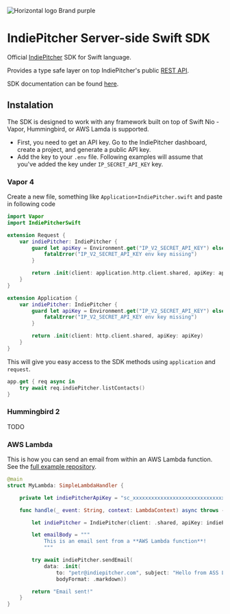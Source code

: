 ![Horizontal logo Brand purple](https://github.com/user-attachments/assets/18beba82-c6e7-4677-87a8-6b374c91bda6)

# IndiePitcher Server-side Swift SDK
Official [IndiePitcher](https://indiepitcher.com) SDK for Swift language.

Provides a type safe layer on top IndiePitcher's public [REST API](https://docs.indiepitcher.com/api-reference/introduction).

SDK documentation can be found [here](https://swiftpackageindex.com/indiepitcher/indiepitcher-swift/main/documentation/indiepitcherswift/indiepitcher).

## Instalation

The SDK is designed to work with any framework built on top of Swift Nio - Vapor, Hummingbird, or AWS Lamda is supported.

- First, you need to get an API key. Go to the IndiePitcher dashboard, create a project, and generate a public API key.
- Add the key to your `.env` file. Following examples will assume that you've added the key under `IP_SECRET_API_KEY` key.

### Vapor 4
Create a new file, something like `Application+IndiePitcher.swift` and paste in following code
```swift
import Vapor
import IndiePitcherSwift

extension Request {
    var indiePitcher: IndiePitcher {
        guard let apiKey = Environment.get("IP_V2_SECRET_API_KEY") else {
            fatalError("IP_V2_SECRET_API_KEY env key missing")
        }

        return .init(client: application.http.client.shared, apiKey: apiKey)
    }
}

extension Application {
    var indiePitcher: IndiePitcher {
        guard let apiKey = Environment.get("IP_V2_SECRET_API_KEY") else {
            fatalError("IP_V2_SECRET_API_KEY env key missing")
        }

        return .init(client: http.client.shared, apiKey: apiKey)
    }
}
```

This will give you easy access to the SDK methods using `application` and `request`.
```swift
app.get { req async in
    try await req.indiePitcher.listContacts()
}
```


### Hummingbird 2
TODO


### AWS Lambda
This is how you can send an email from within an AWS Lambda function. See the [full example repository](https://github.com/IndiePitcher/IndiePitcherLambdaSwiftExample).
```swift
@main
struct MyLambda: SimpleLambdaHandler {

    private let indiePitcherApiKey = "sc_xxxxxxxxxxxxxxxxxxxxxxxxxxxxxx"

    func handle(_ event: String, context: LambdaContext) async throws -> String {

        let indiePitcher = IndiePitcher(client: .shared, apiKey: indiePitcherApiKey)

        let emailBody = """
            This is an email sent from a **AWS Lambda function**!
            """

        try await indiePitcher.sendEmail(
            data: .init(
                to: "petr@indiepitcher.com", subject: "Hello from ASS Lambda!", body: emailBody,
                bodyFormat: .markdown))

        return "Email sent!"
    }
}
```


